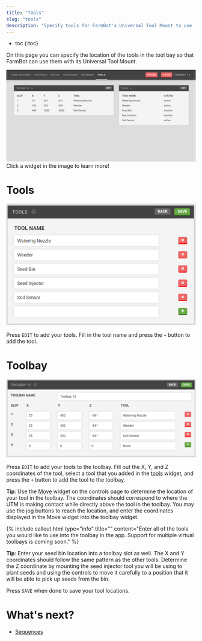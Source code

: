```yaml
---
title: "Tools"
slug: "tools"
description: "Specify tools for FarmBot's Universal Tool Mount to use [my.farmbot.io/app/tools](http://my.farmbot.io/app/tools)"
---
```


* toc
{:toc}

On this page you can specify the location of the tools in the tool bay so that FarmBot can use them with its Universal Tool Mount.

<div class="nav-image">
  <img class="nav-image" src="_images/Tools.png" alt="Tools" />
  <a href="https://software.farmbot.io/docs/tools#toolbay" style="top: 16.56%; left: 3.9%; width: 52.77%; height: 33.38%;"></a>
  <a href="https://software.farmbot.io/docs/tools#tools" style="top: 16.7%; left: 59.4%; width: 37%; height: 43.5%;"></a>
</div>
<figcaption class="caption">Click a widget in the image to learn more!</figcaption>

# Tools

![tools.png](_images/tools.png)

Press `EDIT` to add your tools. Fill in the tool name and press the `+` button to add the tool.

# Toolbay

![toolbay.png](_images/toolbay.png)

Press `EDIT` to add your tools to the toolbay. Fill out the X, Y, and Z coordinates of the tool, select a tool that you added in the [tools](#tools) widget, and press the `+` button to add the tool to the toolbay.

__Tip__: Use the [Move](controls.md#move) widget on the controls page to determine the location of your tool in the toolbay. The coordinates should correspond to where the UTM is making contact while directly above the tool in the toolbay. You may use the jog buttons to reach the location, and enter the coordinates displayed in the Move widget into the toolbay widget.

{%
include callout.html
type="info"
title=""
content="Enter all of the tools you would like to use into the toolbay in the app. Support for multiple virtual toolbays is coming soon."
%}

__Tip__: Enter your seed bin location into a toolbay slot as well. The X and Y coordinates should follow the same pattern as the other tools. Determine the Z coordinate by mounting the seed injector tool you will be using to plant seeds and using the controls to move it carefully to a position that it will be able to pick up seeds from the bin.

Press `SAVE` when done to save your tool locations.

# What's next?

 * [Sequences](sequences.md)
